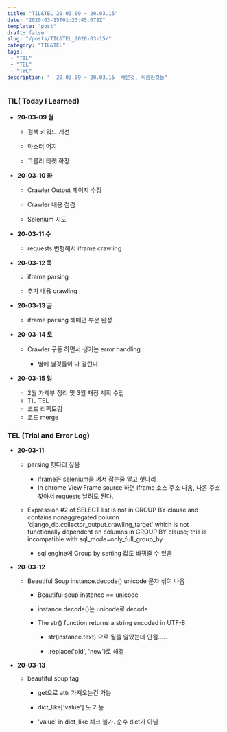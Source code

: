 ```yaml
---
title: "TIL&TEL 20.03.09 ~ 20.03.15"
date: "2020-03-15T01:23:45.678Z"
template: "post"
draft: false
slug: "/posts/TIL&TEL_2020-03-15/"
category: "TIL&TEL"
tags:
 - "TIL"
 - "TEL"
 - "TWC"
description: "  20.03.09 ~ 20.03.15  배운것, 씨름한것들"
---
```


### TIL( Today I Learned)

- **20-03-09 월**

  - 검색 키워드 개선

  -  마스터 머지

  - 크롤러 타켓 확장

    

- **20-03-10 화**

  - Crawler Output 페이지 수정

  - Crawler 내용 점검

  - Selenium 시도

    

- **20-03-11 수**

  - requests 변형해서 iframe crawling

    

- **20-03-12 목**

  - iframe parsing

  - 추가 내용 crawling

    

- **20-03-13 금**

  - iframe parsing 헤매던 부분 완성

    

- **20-03-14 토**

  - Crawler 구동 하면서 생기는 error handling

    - 별에 별것들이 다 걸린다.

    

- **20-03-15 일**

  - 2월 가계부 정리 및 3월 재정 계획 수립
  - TIL TEL
  - 코드 리팩토링
  - 코드 merge

### TEL (Trial and Error Log)

- **20-03-11**

  - parsing 헛다리 짚음

    - iframe은 selenium을 써서 잡는줄 알고 헛다리
    - In chrome View Frame source 하면 iframe 소스 주소 나옴, 나온 주소 찾아서 requests 날려도 된다.

  - Expression #2 of SELECT list is not in GROUP BY clause and contains nonaggregated column 'django_db.collector_output.crawling_target' which is not functionally dependent on columns in GROUP BY clause; this is incompatible with sql_mode=only_full_group_by

    - sql engine에 Group by setting 값도 바꿔줄 수 있음

      

- **20-03-12**

  - Beautiful Soup instance.decode() unicode 문자 섞여 나옴

    - Beautiful soup instance == unicode

    - instance.decode()는 unicode로 decode

    - The str() function returns a string encoded in UTF-8

      - str(instance.text) 으로 될줄 알았는데 안됨.....

      - .replace('old', 'new')로 해결

        

- **20-03-13**

  - beautiful soup tag

    - get으로 attr 가져오는건 가능

    - dict_like['value'] 도 가능

    - 'value' in dict_like 체크 불가. 순수 dict가 아님

      
